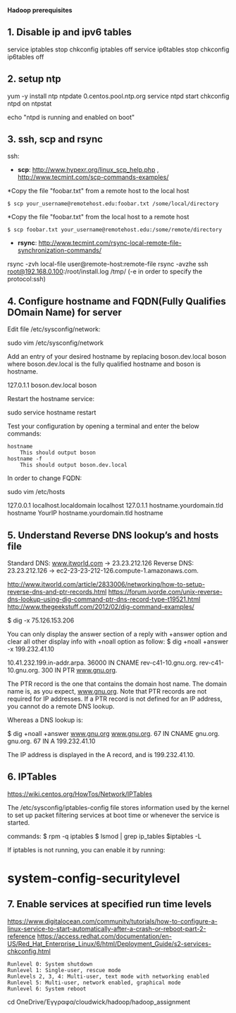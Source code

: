 **Hadoop prerequisites**


## 1. Disable ip and ipv6 tables

service iptables stop
chkconfig iptables off
service ip6tables stop
chkconfig ip6tables off


## 2. setup ntp

yum -y install ntp
ntpdate 0.centos.pool.ntp.org
service ntpd start
chkconfig ntpd on
ntpstat

echo "ntpd is running and enabled on boot" 


## 3. ssh, scp and rsync 

ssh:


* **scp**:
http://www.hypexr.org/linux_scp_help.php , http://www.tecmint.com/scp-commands-examples/

*Copy the file "foobar.txt" from a remote host to the local host

    $ scp your_username@remotehost.edu:foobar.txt /some/local/directory 

*Copy the file "foobar.txt" from the local host to a remote host

    $ scp foobar.txt your_username@remotehost.edu:/some/remote/directory 
	

* **rsync**:
	http://www.tecmint.com/rsync-local-remote-file-synchronization-commands/
	
rsync -zvh local-file user@remote-host:remote-file
rsync -avzhe ssh root@192.168.0.100:/root/install.log /tmp/  (-e in order to specify the protocol:ssh)




##  4. Configure hostname and FQDN(Fully Qualifies DOmain Name) for server

Edit file /etc/sysconfig/network:

sudo vim /etc/sysconfig/network

Add an entry of your desired hostname by replacing boson.dev.local boson where boson.dev.local is the fully qualified hostname and boson is hostname.

127.0.1.1       boson.dev.local boson

Restart the hostname service:

sudo service hostname restart

Test your configuration by opening a terminal and enter the below commands:

    hostname
        This should output boson
    hostname -f
        This should output boson.dev.local
	
	
	
In order to change FQDN:
	
sudo vim /etc/hosts

127.0.0.1   localhost.localdomain   localhost
127.0.1.1   hostname.yourdomain.tld hostname
YourIP      hostname.yourdomain.tld hostname



## 5. Understand Reverse DNS lookup’s and hosts file

Standard DNS: www.itworld.com -> 23.23.212.126 Reverse DNS: 23.23.212.126 -> ec2-23-23-212-126.compute-1.amazonaws.com. 

http://www.itworld.com/article/2833006/networking/how-to-setup-reverse-dns-and-ptr-records.html
https://forum.ivorde.com/unix-reverse-dns-lookup-using-dig-command-ptr-dns-record-type-t19521.html
http://www.thegeekstuff.com/2012/02/dig-command-examples/

$ dig -x 75.126.153.206

You can only display the answer section of a reply with +answer option and clear all other display info with +noall option as follow:
 $ dig +noall +answer -x 199.232.41.10
 
10.41.232.199.in-addr.arpa. 36000 IN    CNAME   rev-c41-10.gnu.org.
rev-c41-10.gnu.org.       300     IN      PTR     www.gnu.org.

The PTR record is the one that contains the domain host name. The domain name is, as you expect, www.gnu.org.
Note that PTR records are not required for IP addresses. If a PTR record is not defined for an IP address, you cannot do a remote DNS lookup. 

Whereas a DNS lookup is:

 $ dig +noall +answer www.gnu.org
www.gnu.org.            67      IN      CNAME   gnu.org.
gnu.org.                67      IN      A       199.232.41.10

The IP address is displayed in the A record, and is 199.232.41.10.


## 6. IPTables

https://wiki.centos.org/HowTos/Network/IPTables

The /etc/sysconfig/iptables-config file stores information used by the kernel to set up packet filtering services at boot time or whenever the service is started. 

commands:
$ rpm -q iptables
$ lsmod | grep ip_tables
$iptables -L

If iptables is not running, you can enable it by running:
# system-config-securitylevel


## 7. Enable services at specified run time levels

https://www.digitalocean.com/community/tutorials/how-to-configure-a-linux-service-to-start-automatically-after-a-crash-or-reboot-part-2-reference
https://access.redhat.com/documentation/en-US/Red_Hat_Enterprise_Linux/6/html/Deployment_Guide/s2-services-chkconfig.html

    Runlevel 0: System shutdown
    Runlevel 1: Single-user, rescue mode
    Runlevels 2, 3, 4: Multi-user, text mode with networking enabled
    Runlevel 5: Multi-user, network enabled, graphical mode
    Runlevel 6: System reboot

		

		
cd OneDrive/Έγγραφα/cloudwick/hadoop/hadoop_assignment	
